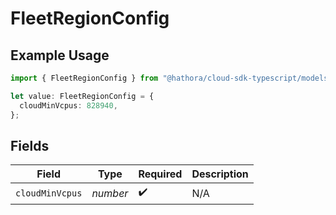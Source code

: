 # FleetRegionConfig

## Example Usage

```typescript
import { FleetRegionConfig } from "@hathora/cloud-sdk-typescript/models/components";

let value: FleetRegionConfig = {
  cloudMinVcpus: 828940,
};
```

## Fields

| Field              | Type               | Required           | Description        |
| ------------------ | ------------------ | ------------------ | ------------------ |
| `cloudMinVcpus`    | *number*           | :heavy_check_mark: | N/A                |